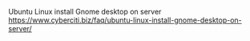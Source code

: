 
Ubuntu Linux install Gnome desktop on server
https://www.cyberciti.biz/faq/ubuntu-linux-install-gnome-desktop-on-server/
